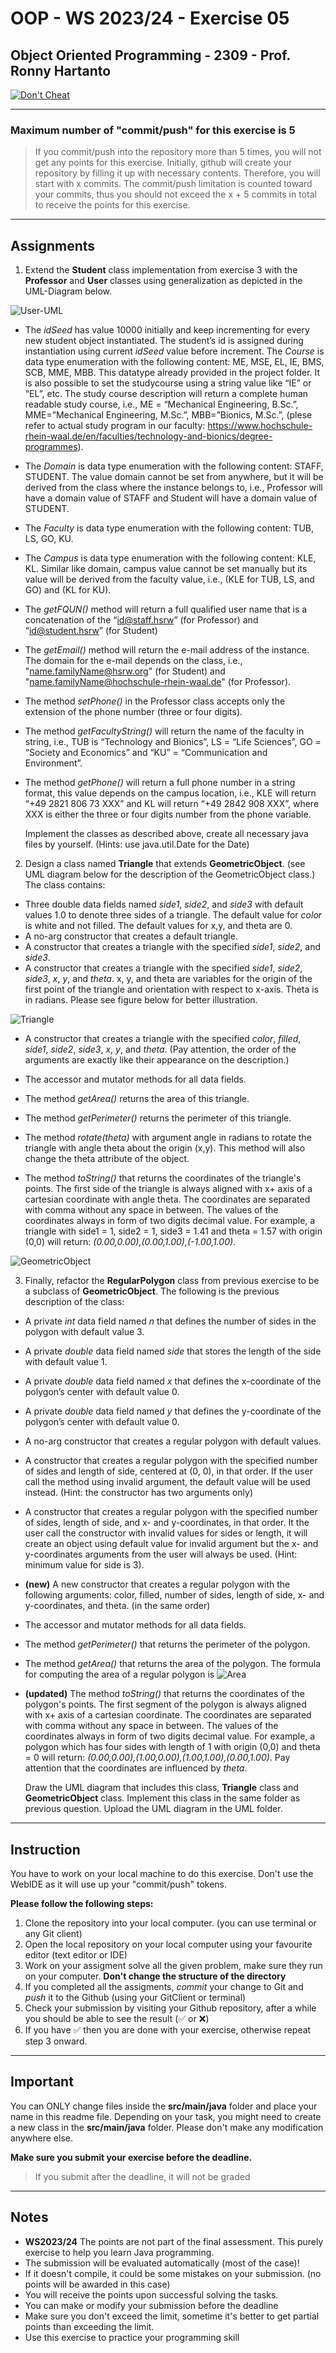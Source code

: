 # OOP - WS 2023/24 - Exercise 05

## Object Oriented Programming - 2309 - Prof. Ronny Hartanto


[![Don't Cheat](img/dont-cheat.png)](https://www.hochschule-rhein-waal.de/de/fakultaeten/technologie-und-bionik/vorlesungs-und-pruefungsverzeichnis/exam-plan-summer-2021/dont) 

---  

### Maximum number of "**commit/push**" for this exercise is **5**
 
> If you commit/push into the repository more than 5 times, you will not get any points for this exercise. 
> Initially, github will create your repository by filling it up with necessary contents. Therefore, you will start with x commits. The commit/push limitation is counted toward your commits, thus you should not exceed the x + 5 commits in total to receive the points for this exercise. 

--- 

## Assignments

1. Extend the **Student** class implementation from exercise 3 with the **Professor** and **User** classes using generalization as depicted in the UML-Diagram below. 

![User-UML](img/UserUML.png) 

* The *idSeed* has value 10000 initially and keep incrementing for every new student object instantiated. The student’s id is assigned during instantiation using current *idSeed* value before increment. The *Course* is data type enumeration with the following content: ME, MSE, EL, IE, BMS, SCB, MME, MBB. This datatype already provided in the project folder. It is also possible to set the studycourse using a string value like “IE” or “EL”, etc. The study course description will return a complete human readable study course, i.e., ME = “Mechanical Engineering, B.Sc.”, MME=”Mechanical Engineering, M.Sc.”, MBB=”Bionics, M.Sc.”, (plese refer to actual study program in our faculty: https://www.hochschule-rhein-waal.de/en/faculties/technology-and-bionics/degree-programmes).

* The *Domain* is data type enumeration with the following content: STAFF, STUDENT. The value domain cannot be set from anywhere, but it will be derived from the class where the instance belongs to, i.e., Professor will have a domain value of STAFF and Student will have a domain value of STUDENT.

* The *Faculty* is data type enumeration with the following content: TUB, LS, GO, KU. 
* The *Campus* is data type enumeration with the following content: KLE, KL. Similar like domain, campus value cannot be set manually but its value will be derived from the faculty value, i.e., (KLE for TUB, LS, and GO) and (KL for KU).

* The *getFQUN()* method will return a full qualified user name that is a concatenation of the “id@staff.hsrw” (for Professor) and “id@student.hsrw” (for Student)

* The *getEmail()* method will return the e-mail address of the instance. The domain for the e-mail depends on the class, i.e., "name.familyName@hsrw.org" (for Student) and "name.familyName@hochschule-rhein-waal.de" (for Professor). 

* The method *setPhone()* in the Professor class accepts only the extension of the phone number (three or four digits).

* The method *getFacultyString()* will return the name of the faculty in string, i.e., TUB is “Technology and Bionics”, LS = “Life Sciences”, GO = “Society and Economics” and “KU” = “Communication and Environment”.

* The method *getPhone()* will return a full phone number in a string format, this value depends on the campus location, i.e., KLE will return “+49 2821 806 73 XXX” and KL will return “+49 2842 908 XXX”, where XXX is either the three or four digits number from the phone variable.  

  Implement the classes as described above, create all necessary java files by yourself. (Hints: use java.util.Date for the Date)

2. Design a class named **Triangle** that extends **GeometricObject**. (see UML diagram below for the description of the GeometricObject class.) The class contains:
* Three double data fields named *side1*, *side2*, and *side3* with default values 1.0 to denote three sides of a triangle. The default value for *color* is white and not filled. The default values for x,y, and theta are 0. 
* A no-arg constructor that creates a default triangle. 
* A constructor that creates a triangle with the specified *side1*, *side2*, and *side3*.
* A constructor that creates a triangle with the specified *side1*, *side2*, *side3*, *x*, *y*, and *theta*. x, y, and theta are variables for the origin of the first point of the triangle and orientation with respect to x-axis. Theta is in radians. Please see figure below for better illustration. 

![Triangle](img/Triangle.png)

* A constructor that creates a triangle with the specified *color*, *filled*, *side1*, *side2*, *side3*, *x*, *y*, and *theta*. (Pay attention, the order of the arguments are exactly like their appearance on the description.)

* The accessor and mutator methods for all data fields.
* The method *getArea()* returns the area of this triangle.
* The method *getPerimeter()* returns the perimeter of this triangle.
* The method *rotate(theta)* with argument angle in radians to rotate the triangle with angle theta about the origin (x,y). This method will also change the theta attribute of the object.

* The method *toString()* that returns the coordinates of the triangle's points. The first side of the triangle is always aligned with x+ axis of a cartesian coordinate with angle theta. The coordinates are separated with comma without any space in between. The values of the coordinates always in form of two digits decimal value. For example, a triangle with side1 = 1, side2 = 1, side3 = 1.41 and theta = 1.57 with origin (0,0) will return: *(0.00,0.00),(0.00,1.00),(-1.00,1.00)*.

![GeometricObject](img/GeometricObject.png) 

3. Finally, refactor the **RegularPolygon** class from previous exercise to be a subclass of **GeometricObject**. The following is the previous description of the class: 
* A private *int* data field named *n* that defines the number of sides in the polygon with default value 3.
* A private *double* data field named *side* that stores the length of the side with default value 1.
* A private *double* data field named *x* that defines the x-coordinate of the polygon’s center with default value 0.
* A private *double* data field named *y* that defines the y-coordinate of the polygon’s center with default value 0.
* A no-arg constructor that creates a regular polygon with default values.
* A constructor that creates a regular polygon with the specified number of sides and length of side, centered at (0, 0), in that order. If the user call the method using invalid argument, the default value will be used instead. (Hint: the constructor has two arguments only)
* A constructor that creates a regular polygon with the specified number of sides, length of side, and x- and y-coordinates, in that order. It the user call the constructor with invalid values for sides or length, it will create an object using default value for invalid argument but the x- and y-coordinates arguments from the user will always be used. (Hint: minimum value for side is 3).  
* **(new)** A new constructor that creates a regular polygon with the following arguments: color, filled, number of sides, length of side, x- and y-coordinates, and theta. (in the same order)
* The accessor and mutator methods for all data fields.
* The method *getPerimeter()* that returns the perimeter of the polygon.
* The method *getArea()* that returns the area of the polygon. The formula for computing the area of a regular polygon is ![Area](img/Area.png) 

* **(updated)** The method *toString()* that returns the coordinates of the polygon's points. The first segment of the polygon is always aligned with x+ axis of a cartesian coordinate. The coordinates are separated with comma without any space in between. The values of the coordinates always in form of two digits decimal value. For example, a polygon which has four sides with length of 1 with origin (0,0) and theta = 0 will return: *(0.00,0.00),(1.00,0.00),(1.00,1.00),(0.00,1.00)*. Pay attention that the coordinates are influenced by *theta*. 
  
  Draw the UML diagram that includes this class, **Triangle** class and **GeometricObject** class. Implement this class in the same folder as previous question. Upload the UML diagram in the UML folder. 
---

## Instruction
You have to work on your local machine to do this exercise. Don't use the WebIDE as it will use up your "commit/push" tokens. 

**Please follow the following steps:**
1. Clone the repository into your local computer. (you can use terminal or any Git client)
2. Open the local repository on your local computer using your favourite editor (text editor or IDE)
3. Work on your assigment solve all the given problem, make sure they run on your computer. **Don't change the structure of the directory**
4. If you completed all the assigments, *commit* your change to Git and *push* it to the Github (using your GitClient or terminal)
5. Check your submission by visiting your Github repository, after a while you should be able to see the result (:white_check_mark: or :x:)
6. If you have :white_check_mark: then you are done with your exercise, otherwise repeat step 3 onward. 

--- 

## Important

You can ONLY change files inside the **src/main/java** folder and place your name in this readme file. Depending on your task, you might need to create a new class in the **src/main/java** folder. Please don't make any modification anywhere else. 

**Make sure you submit your exercise before the deadline.** 
> If you submit after the deadline, it will not be graded

---
## Notes
* **WS2023/24** The points are not part of the final assessment. This purely exercise to help you learn Java programming.
* The submission will be evaluated automatically (most of the case)!
* If it doesn't compile, it could be some mistakes on your submission. (no points will be awarded in this case)
* You will receive the points upon successful solving the tasks. 
* You can make or modify your submission before the deadline
* Make sure you don't exceed the limit, sometime it's better to get partial points than exceeding the limit. 
* Use this exercise to practice your programming skill
